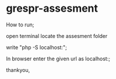 # grespr-assesment


How to run; 

open terminal 
locate the assesment folder 

write "php -S localhost:<portname>";

In browser enter the given url as localhost:<portname>;

thankyou,
